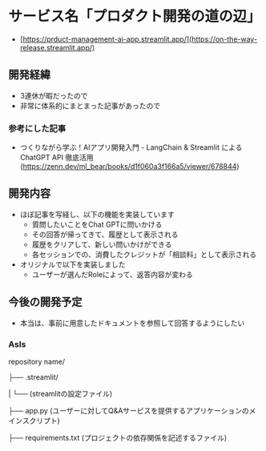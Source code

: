 # サービス名「プロダクト開発の道の辺」
- [https://prduct-management-ai-app.streamlit.app/](https://on-the-way-release.streamlit.app/)

## 開発経緯
- 3連休が暇だったので
- 非常に体系的にまとまった記事があったので

### 参考にした記事
- つくりながら学ぶ！AIアプリ開発入門 - LangChain & Streamlit による ChatGPT API 徹底活用
(https://zenn.dev/ml_bear/books/d1f060a3f166a5/viewer/678844)

## 開発内容
- ほぼ記事を写経し、以下の機能を実装しています
  - 質問したいことをChat GPTに問いかける
  - その回答が帰ってきて、履歴として表示される
  - 履歴をクリアして、新しい問いかけができる
  - 各セッションでの、消費したクレジットが「相談料」として表示される
- オリジナルで以下を実装しました
  - ユーザーが選んだRoleによって、返答内容が変わる

## 今後の開発予定
- 本当は、事前に用意したドキュメントを参照して回答するようにしたい

### AsIs

repository name/

├── .streamlit/

|   └── (streamlitの設定ファイル)

├── app.py (ユーザーに対してQ&Aサービスを提供するアプリケーションのメインスクリプト)

├── requirements.txt (プロジェクトの依存関係を記述するファイル)
